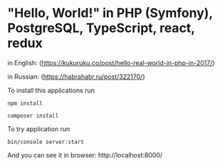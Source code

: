 "Hello, World!" in PHP (Symfony), PostgreSQL, TypeScript, react, redux
=================

in English: (https://kukuruku.co/post/hello-real-world-in-php-in-2017/)

in Russian: (https://habrahabr.ru/post/322170/)

To install this applications run

```npm install```

```composer install```

To try application run

```bin/console server:start```

And you can see it in browser: http://localhost:8000/

